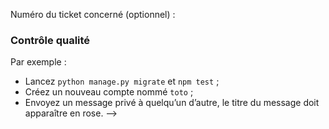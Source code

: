 <!-- Veuillez décrire vos changements à l’emplacement de ce commentaire (inutile dans le cas de tout petits changements). -->

<!-- Indiquez ci-dessous les numéros des tickets (avec le # au début) corrigés par vos changements : -->
Numéro du ticket concerné (optionnel) :

<!-- Si certains de vos commits corrigent des bugs, il est préférable de les indiquer également dans les messages de commit en suivant ces instructions : https://help.github.com/articles/closing-issues-using-keywords/ -->

<!-- Si votre pull request nécessite d’effectuer des actions particulières lors de la mise en production, renseignez-les ici afin qu’elles soient ajoutées au changelog lors du merge. -->


### Contrôle qualité

<!-- Écrivez éventuellement ici quelques instructions pour nous aider à vérifier vos changement. -->

Par exemple :

  - Lancez `python manage.py migrate` et `npm test` ;
  - Créez un nouveau compte nommé `toto` ;
  - Envoyez un message privé à quelqu’un d’autre, le titre du message doit apparaître en rose. -->

<!-- Merci ! -->
